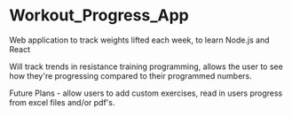 # Workout_Progress_App
Web application to track weights lifted each week, to learn Node.js and React

Will track trends in resistance training programming, allows the user to see how they're progressing compared to their programmed numbers. 

Future Plans - allow users to add custom exercises, read in users progress from excel files and/or pdf's.
